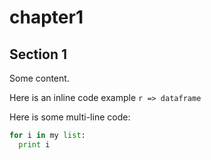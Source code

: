 # chapter1

## Section 1
Some content.

Here is an inline code example `r => dataframe`

Here is some multi-line code:

```python
for i in my list:
  print i
```